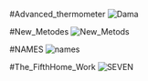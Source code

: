 #Advanced_thermometer
![Dama](https://github.com/ArmanGeramiBW/python_course/assets/137865421/56feaef7-408b-438d-b58b-88c85cf2665f)


#New_Metodes
![New_Metods](https://github.com/ArmanGeramiBW/python_course/assets/137865421/2466219b-d15c-46c7-9664-351db07fde28)


#NAMES
![names](https://github.com/ArmanGeramiBW/python_course/assets/137865421/2fdec25b-76af-467c-8b2e-d38106c7bfb5)


#The_FifthHome_Work
![SEVEN](https://github.com/ArmanGeramiBW/python_course/assets/137865421/c5327878-aacb-46b8-9ff2-de5294b96ada)

